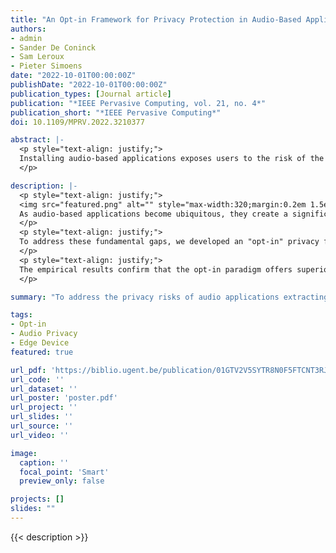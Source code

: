```yaml
---
title: "An Opt-in Framework for Privacy Protection in Audio-Based Applications"
authors:
- admin
- Sander De Coninck
- Sam Leroux
- Pieter Simoens
date: "2022-10-01T00:00:00Z"
publishDate: "2022-10-01T00:00:00Z"
publication_types: [Journal article]
publication: "*IEEE Pervasive Computing, vol. 21, no. 4*"
publication_short: "*IEEE Pervasive Computing*"
doi: 10.1109/MPRV.2022.3210377

abstract: |-
  <p style="text-align: justify;">
  Installing audio-based applications exposes users to the risk of the data processor extracting additional information beyond the task the user permitted. To solve these privacy concerns, we propose to integrate an on-edge data obfuscation between the audio sensor and the recognition algorithm. We introduce a novel privacy loss metric and use adversarial learning to train an obfuscator. Contrary to existing work, our technique does not require users to specify which sensitive attributes they want to protect (opt-out) but instead only provide permission for specific tasks (opt-in). Moreover, we do not require retraining of recognition algorithms, making the obfuscated data compatible with existing methods. We experimentally validate our approach on four voice datasets and show that we can protect several attributes of the speaker, including gender, identity, and emotional state with a minimal recognition accuracy degradation.
  </p>

description: |-
  <p style="text-align: justify;">
  <img src="featured.png" alt="" style="max-width:320;margin:0.2em 1.5em 0.2em 0em;float:left;" class="pub-img" >
  As audio-based applications become ubiquitous, they create a significant privacy risk through data bundling. Raw audio inherently contains far more information, such as identity, gender, and emotion, than required for the intended task. Existing privacy-preserving methods, mostly built on an "opt-out" mechanism, are insufficient as they place an impractical burden on users to anticipate and list all personal data they wish to protect. Furthermore, many of these solutions demand the costly retraining of downstream models, rendering them incompatible with the vast ecosystem of existing third-party systems.
  </p>
  <p style="text-align: justify;">
  To address these fundamental gaps, we developed an "opt-in" privacy framework where users proactively select the single piece of information they are willing to share. The core of this framework is an on-edge deep neural network obfuscator, trained via an adversarial process using a novel privacy loss function we designed, which operates directly on latent space representations to suppress all non-essential information. A key architectural constraint was ensuring third-party compatibility, making the obfuscator's output fully functional with existing, unmodified pre-trained models to avoid costly retraining and ensure immediate applicability. The framework's efficacy was then rigorously validated, not only against "ignorant" attackers but also more sophisticated "informed" attacker models across four public datasets. Its practicability was simultaneously benchmarked on a spectrum of hardware from a CPU-only Raspberry Pi to a GPU-equipped NVIDIA Jetson TX1.
  </p>
  <p style="text-align: justify;">
  The empirical results confirm that the opt-in paradigm offers superior and more comprehensive privacy protection. The framework successfully reduced attacker accuracy to near-random chance, critically outperforming the opt-out baseline against informed attackers, and proved resilient against attacks on unspecified attributes like emotion—a key failure point for opt-out systems. This robust privacy was achieved with only a minor 2-6% degradation in classification accuracy on the authorized task. Furthermore, latency benchmarks demonstrated the framework's viability for real-time edge deployment on devices with embedded GPUs (e.g., 34ms on Jetson TX1), providing a clear roadmap for future work in model compression for broader applicability.
  </p>

summary: "To address the privacy risks of audio applications extracting unauthorized user data, this work proposes an on-edge data obfuscator trained through adversarial learning, which uniquely operates on an opt-in permission model to protect sensitive speaker attributes while maintaining compatibility with existing recognition algorithms and incurring minimal accuracy degradation."

tags:
- Opt-in
- Audio Privacy
- Edge Device
featured: true

url_pdf: 'https://biblio.ugent.be/publication/01GTV2V5SYTR8N0F5FTCNT3RJ5'
url_code: ''
url_dataset: ''
url_poster: 'poster.pdf'
url_project: ''
url_slides: ''
url_source: ''
url_video: ''

image:
  caption: ''
  focal_point: 'Smart'
  preview_only: false

projects: []
slides: ""
---
```


{{< description >}}